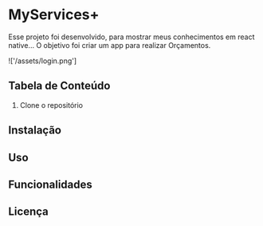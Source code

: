 # MyServices+

Esse projeto foi desenvolvido, para mostrar meus conhecimentos em react native...
O objetivo foi criar um app para realizar Orçamentos.

!['/assets/login.png']

## Tabela de Conteúdo

1. Clone o repositório

## Instalação
## Uso
## Funcionalidades
## Licença

